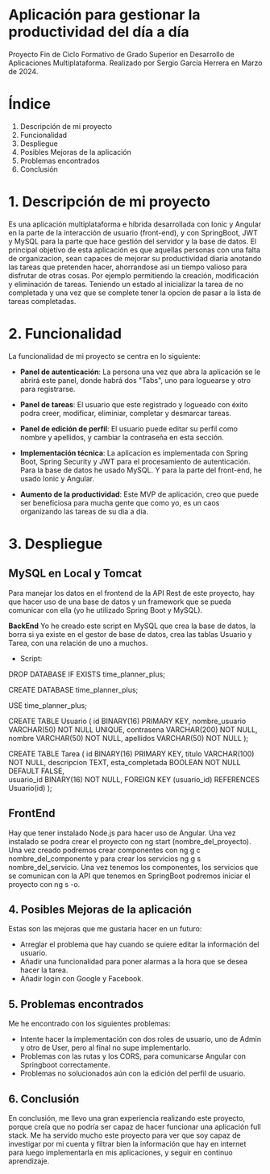# Aplicación para gestionar la productividad del día a día 
Proyecto Fin de Ciclo Formativo de Grado Superior en Desarrollo de Aplicaciones Multiplataforma.
Realizado por Sergio García Herrera en Marzo de 2024.

# Índice

1. Descripción de mi proyecto 
2. Funcionalidad
3. Despliegue
4. Posibles Mejoras de la aplicación
5. Problemas encontrados
6. Conclusión

# 1. Descripción de mi proyecto   
Es una aplicación multiplataforma e híbrida desarrollada con Ionic y Angular en la parte de la interacción de usuario (front-end),  y con SpringBoot, JWT y MySQL para la parte que hace gestión del servidor y la base de datos.
El principal objetivo de esta aplicación es que aquellas personas con una falta de organizacion, sean capaces de mejorar su productividad diaria anotando las tareas que pretenden hacer, ahorrandose asi un tiempo valioso para disfrutar de otras cosas. Por ejemplo permitiendo la creación, modificación y eliminación de tareas. Teniendo un estado al inicializar la tarea de no completada y una vez que se complete tener la opcion de pasar a la lista de tareas completadas. 


# 2. Funcionalidad
La funcionalidad de mi proyecto se centra en lo siguiente:

- **Panel de autenticación**: La persona una vez que abra la aplicación se le abrirá este panel, donde habrá dos "Tabs", uno para loguearse y otro para registrarse. 

- **Panel de tareas**: El usuario que este registrado y logueado con éxito podra creer, modificar, eliminiar, completar y desmarcar tareas.

- **Panel de edición de perfil**: El usuario puede editar su perfil como nombre y apellidos, y cambiar la contraseña en esta sección.

- **Implementación técnica**: La aplicacion es implementada con Spring Boot, Spring Security y JWT para el procesamiento de autenticación. Para la base de datos he usado MySQL. Y para la parte del front-end, he usado Ionic y Angular.

- **Aumento de la productividad**: Este MVP de aplicación, creo que puede ser beneficiosa para mucha gente que como yo, es un caos organizando las tareas de su dia a dia.

# 3. Despliegue
## MySQL en Local y Tomcat
Para manejar los datos en el frontend de la API Rest de este proyecto, hay que hacer uso de una base de datos y un framework que se pueda comunicar con ella (yo he utilizado Spring Boot y MySQL).

**BackEnd**
Yo he creado este script en MySQL que crea la base de datos, la borra si ya existe en el gestor de base de datos, crea las tablas Usuario y Tarea, con una relación de uno a muchos. 
- Script:
  
DROP DATABASE IF EXISTS time_planner_plus;

CREATE DATABASE time_planner_plus;

USE time_planner_plus;

CREATE TABLE Usuario (
  id BINARY(16) PRIMARY KEY,
  nombre_usuario VARCHAR(50) NOT NULL UNIQUE,
  contrasena VARCHAR(200) NOT NULL,
  nombre VARCHAR(50) NOT NULL,
  apellidos VARCHAR(50) NOT NULL
);

CREATE TABLE Tarea (
  id BINARY(16) PRIMARY KEY,
  titulo VARCHAR(100) NOT NULL,
  descripcion TEXT,
  esta_completada BOOLEAN NOT NULL DEFAULT FALSE,  
  usuario_id BINARY(16) NOT NULL,
  FOREIGN KEY (usuario_id) REFERENCES Usuario(id)
);

## FrontEnd
Hay que tener instalado Node.js para hacer uso de Angular. Una vez instalado se podra crear el proyecto con ng start (nombre_del_proyecto). Una vez creado podremos crear componentes con ng g c nombre_del_componente y para crear los servicios ng g s nombre_del_servicio. Una vez tenemos los componentes, los servicios que se comunican con la API que tenemos en SpringBoot podremos iniciar el proyecto con ng s -o.

## 4. Posibles Mejoras de la aplicación
Estas son las mejoras que me gustaría hacer en un futuro: 
- Arreglar el problema que hay cuando se quiere editar la información del usuario.
- Añadir una funcionalidad para poner alarmas a la hora que se desea hacer la tarea.
- Añadir login con Google y Facebook.

## 5. Problemas encontrados
Me he encontrado con los siguientes problemas:
- Intente hacer la implementación con dos roles de usuario, uno de Admin y otro de User, pero al final no supe implementarlo.
- Problemas con las rutas y los CORS, para comunicarse Angular con Springboot correctamente.
- Problemas no solucionados aún con la edición del perfil de usuario.

## 6. Conclusión
En conclusión, me llevo una gran experiencia realizando este proyecto, porque creía que no podría ser capaz de hacer funcionar una aplicación full stack. Me ha servido mucho este proyecto para ver que soy capaz de investigar por mi cuenta y filtrar bien la información que hay en internet para luego implementarla en mis aplicaciones, y seguir en continuo aprendizaje.
